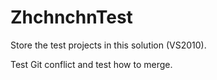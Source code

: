 ZhchnchnTest
============


Store the test projects in this solution (VS2010).

Test Git conflict and test how to merge.
